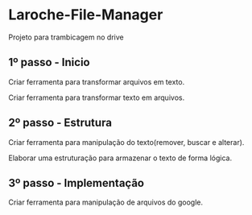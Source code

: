 # Laroche-File-Manager
Projeto para trambicagem no drive

## 1º passo - Inicio

Criar ferramenta para transformar arquivos em texto.

Criar ferramenta para transformar texto em arquivos.

## 2º passo - Estrutura

Criar ferramenta para manipulação do texto(remover, buscar e alterar).

Elaborar uma estruturação para armazenar o texto de forma lógica.

## 3º passo - Implementação

Criar ferramenta para manipulação de arquivos do google.

